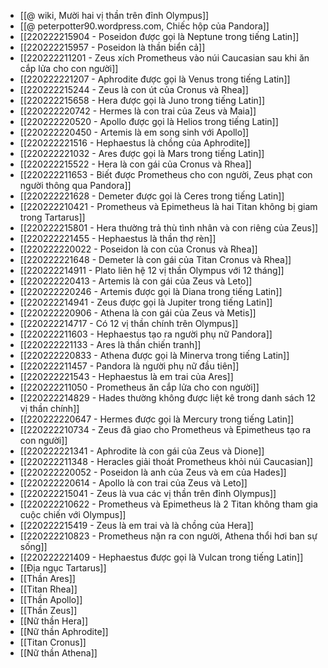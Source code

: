 - [[@ wiki, Mười hai vị thần trên đỉnh Olympus]]
- [[@ peterpotter90.wordpress.com, Chiếc hộp của Pandora]]
- [[220222215904 - Poseidon được gọi là Neptune trong tiếng Latin]]
- [[220222215957 - Poseidon là thần biển cả]]
- [[220222211201 - Zeus xích Prometheus vào núi Caucasian sau khi ăn cắp lửa cho con người]]
- [[220222221207 - Aphrodite được gọi là Venus trong tiếng Latin]]
- [[220222215244 - Zeus là con út của Cronus và Rhea]]
- [[220222215658 - Hera được gọi là Juno trong tiếng Latin]]
- [[220222220742 - Hermes là con trai của Zeus và Maia]]
- [[220222220520 - Apollo được gọi là Helios trong tiếng Latin]]
- [[220222220450 - Artemis là em song sinh với Apollo]]
- [[220222221516 - Hephaestus là chồng của Aphrodite]]
- [[220222221032 - Ares được gọi là Mars trong tiếng Latin]]
- [[220222215522 - Hera là con gái của Cronus và Rhea]]
- [[220222211653 - Biết được Prometheus cho con người, Zeus phạt con người thông qua Pandora]]
- [[220222221628 - Demeter được gọi là Ceres trong tiếng Latin]]
- [[220222210421 - Prometheus và Epimetheus là hai Titan không bị giam trong Tartarus]]
- [[220222215801 - Hera thường trả thù tình nhân và con riêng của Zeus]]
- [[220222221455 - Hephaestus là thần thợ rèn]]
- [[220222220022 - Poseidon là con của Cronus và Rhea]]
- [[220222221648 - Demeter là con gái của Titan Cronus và Rhea]]
- [[220222214911 - Plato liên hệ 12 vị thần Olympus với 12 tháng]]
- [[220222220413 - Artemis là con gái của Zeus và Leto]]
- [[220222220246 - Artemis được gọi là Diana trong tiếng Latin]]
- [[220222214941 - Zeus được gọi là Jupiter trong tiếng Latin]]
- [[220222220906 - Athena là con gái của Zeus và Metis]]
- [[220222214717 - Có 12 vị thần chính trên Olympus]]
- [[220222211603 - Hephaestus tạo ra người phụ nữ Pandora]]
- [[220222221133 - Ares là thần chiến tranh]]
- [[220222220833 - Athena được gọi là Minerva trong tiếng Latin]]
- [[220222211457 - Pandora là người phụ nữ đầu tiên]]
- [[220222221543 - Hephaestus là em trai của Ares]]
- [[220222211050 - Prometheus ăn cắp lửa cho con người]]
- [[220222214829 - Hades thường không được liệt kê trong danh sách 12 vị thần chính]]
- [[220222220647 - Hermes được gọi là Mercury trong tiếng Latin]]
- [[220222210734 - Zeus đã giao cho Prometheus và Epimetheus tạo ra con người]]
- [[220222221341 - Aphrodite là con gái của Zeus và Dione]]
- [[220222211348 - Heracles giải thoát Prometheus khỏi núi Caucasian]]
- [[220222220052 - Poseidon là anh của Zeus và em của Hades]]
- [[220222220614 - Apollo là con trai của Zeus và Leto]]
- [[220222215041 - Zeus là vua các vị thần trên đỉnh Olympus]]
- [[220222210622 - Prometheus và Epimetheus là 2 Titan không tham gia cuộc chiến với Olympus]]
- [[220222215419 - Zeus là em trai và là chồng của Hera]]
- [[220222210823 - Prometheus nặn ra con người, Athena thổi hơi ban sự sống]]
- [[220222221409 - Hephaestus được gọi là Vulcan trong tiếng Latin]]
- [[Địa ngục Tartarus]]
- [[Thần Ares]]
- [[Titan Rhea]]
- [[Thần Apollo]]
- [[Thần Zeus]]
- [[Nữ thần Hera]]
- [[Nữ thần Aphrodite]]
- [[Titan Cronus]]
- [[Nữ thần Athena]]
